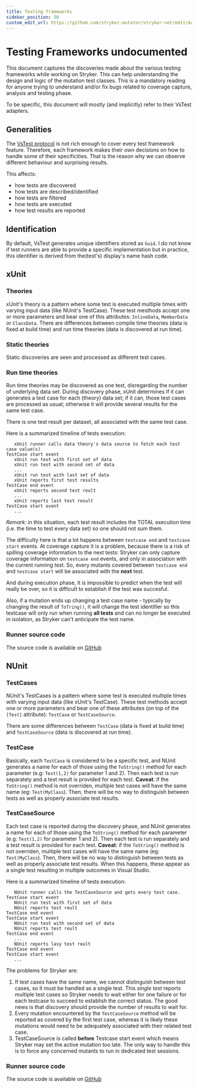 ```yaml
---
title: Testing frameworks
sidebar_position: 50
custom_edit_url: https://github.com/stryker-mutator/stryker-net/edit/master/docs/technical-reference/testing-frameworks.md
---
```


# Testing Frameworks undocumented
This document captures the discoveries made about the various testing frameworks while working on Stryker. 
This can help understanding the design and logic of the mutation test classes.
This is a mandatory reading for anyone trying to understand and/or fix bugs related to coverage capture, analysis and testing phase.

To be specific, this document will mostly (and implicitly) refer to their VsTest adapters.

## Generalities
The [VsTest protocol](https://github.com/Microsoft/vstest-docs/blob/master/RFCs/0006-DataCollection-Protocol.md) is not
rich enough to cover every test framework feature. Therefore, each framework makes their own decisions on how to handle
some of their specificities. That is the reason why we can observe different behaviour and surprising results.

This affects:
- how tests are discovered
- how tests are described/identified
- how tests are filtered
- how tests are executed
- how test results are reported

## Identification
By default, VsTest generates unique identifiers stored as `Guid`. I do not know if test runners are able to provide
a specific implementation but in practice, this identifier is derived from the(test's) display's name hash code.

## xUnit

### Theories
xUnit's theory is a pattern where some test is executed multiple times with varying input data (like NUnit's TestCase). 
These test mesthods accept one or more parameters and bear one of this attributes: `InlineData`, `MemberData` or `ClassData`.
There are differences
between compile time theories (data is fixed at build time) and run time theories (data is discovered at run time).

### Static theories
Static discoveries are seen and processed as different test cases.

### Run time theories
Run time theories may be discovered as one test, disregarding the number of underlying data set.
During discovery phase, xUnit determines if it can generates a test case for each (theory) data set;
if it can, those test cases are processed as usual; otherwise it will provide several results for the same test case.

There is one test result per dataset, all associated with the same test case.

Here is a summarized timeline of tests execution:
```
   xUnit runner calls data theory's data source to fetch each test case value(s)
TestCase start event
   xUnit run test with first set of data
   xUnit run test with second set of data
   ...
   xUnit run test with last set of data
   xUnit reports first test results
TestCase end event
   xUnit reports second test reult
   ...
   xUnit reports last test result
TestCase start event
   ...
```
_Remark_: in this situation, each test result includes the TOTAL execution time (i.e. the time to test every data set) so one should not sum them.

The difficulty here is that a lot happens between `testcase end` and `testcase start` events. 
At coverage capture it is a problem, because there is a risk of spilling coverage information to the next tests: Stryker
can only capture coverage information on `testcase end` events, and only in association with the current running test.
So, every mutants covered between `testcase end` and `testcase start` will be associated with the **next** test.

And during execution phase, it is impossible to predict when the test will really be over, so it is difficult to
establish if the test was succesful.  

Also, if a mutation ends up changing a test case name - typically by changing the result of `ToTring()`, it will change the
test identifier so this testcase will only run when running **all tests** and can no longer be executed in isolation, as
Stryker can't anticipate the test name.

### Runner source code
The source code is available on [GitHub](https://github.com/xunit/visualstudio.xunit/blob/main/src/xunit.runner.visualstudio/VsTestRunner.cs)

## NUnit

### TestCases
NUnit's TestCases is a pattern where some test is executed multiple times with varying input data (like xUnit's TestCase).
These test methods accept one or more parameters and bear one of these attributes (on top of the `[Test]` attribute):
 `TestCase` or `TestCaseSource`.

There are some differences
between `TestCase` (data is fixed at build time) and `TestCaseSource` (data is discovered at run time).

### TestCase
Basically, each `TestCase` is considered to be a specific test, and NUnit generates a name for each of those using the
`ToString()` method for each parameter (e.g: `Test(1,2)` for parameter 1 and 2).
Then each test is run separately and a test result is provided for each test.
**Caveat**: if the `ToString()` method is not overriden, multiple test cases will have the same name 
(eg: `Test(MyClass`). Then, there will be no way to distinguish between tests as well as properly associate test
results.

### TestCaseSource
Each test case is reported during the discovery phase, and NUnit generates a name for each of those using the
`ToString()` method for each parameter (e.g: `Test(1,2)` for parameter 1 and 2).
Then each test is run separately and a test result is provided for each test.
**Caveat**: if the `ToString()` method is not overriden, multiple test cases will have the same name 
(eg: `Test(MyClass`). Then, there will be no way to distinguish between tests as well as properly associate test
results.
When this happens, these appear as a single test resulting in multiple outcomes in Visual Studio.

Here is a summarized timeline of tests execution:
```
   NUnit runner calls the TestCaseSource and gets every test case.
TestCase start event
   NUnit run test with first set of data
   NUnit reports test reult
TestCase end event
TestCase start event
   NUnit run test with second set of data
   NUnit reports test reult
TestCase end event
   ...
   NUnit reports lasy test reult
TestCase end event
TestCase start event
   ...
```

The problems for Stryker are:
1. If test cases have the same name, we cannot distinguish between test cases, so it must be handled as a single test. This *single test* reports multiple test cases
 so Stryker needs to wait either for one failure or for each testcase
to succeed to establish the correct status. The good news is that discovery should provide the number of results to wait for.
2. Every mutation encountered by the `TestCaseSource` method will be reported as covered by the first test case,
whereas it is likely these mutations would need to be adequately associated with their related test case.
3. TestCaseSource is called **before** Testcase start event which means Stryker may set the active mutation too late. 
The only way to handle this is to force any concerned mutants to run in dedicated test sessions.

### Runner source code
The source code is available on [GitHub](https://github.com/nunit/nunit3-vs-adapter/blob/master/src/NUnitTestAdapter/NUnitTestAdapter.cs)


